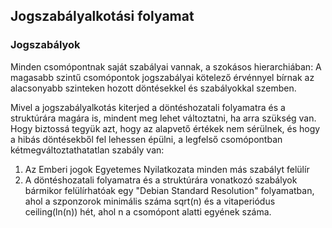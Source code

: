 ## Jogszabályalkotási folyamat

### Jogszabályok

Minden csomópontnak saját szabályai vannak, a szokásos hierarchiában: A magasabb szintű csomópontok jogszabályai kötelező érvénnyel bírnak az alacsonyabb szinteken hozott döntésekkel és szabályokkal szemben.

Mivel a jogszabályalkotás kiterjed a döntéshozatali folyamatra és a struktúrára magára is, mindent meg lehet változtatni, ha arra szükség van. Hogy biztossá tegyük azt, hogy az alapvető értékek nem sérülnek, és hogy a hibás döntésekből fel lehessen épülni, a legfelső csomópontban kétmegváltoztathatatlan szabály van:

1. Az Emberi jogok Egyetemes Nyilatkozata minden más szabályt felülír
2. A döntéshozatali folyamatra és a struktúrára vonatkozó szabályok bármikor felülírhatóak egy "Debian Standard Resolution" folyamatban, ahol a szponzorok minimális száma sqrt\(n\) és a vitaperiódus ceiling\(ln\(n\)\) hét, ahol n a csomópont alatti egyének száma.

